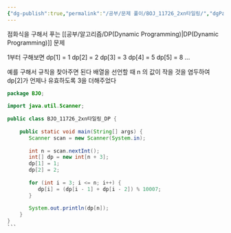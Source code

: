 ```yaml
---
{"dg-publish":true,"permalink":"/공부/문제 풀이/BOJ_11726_2xn타일링/","dgPassFrontmatter":true}
---
```


점화식을 구해서 푸는 [[공부/알고리즘/DP(Dynamic Programming)\|DP(Dynamic Programming)]] 문제

1부터 구해보면
dp[1] = 1
dp[2] = 2
dp[3] = 3
dp[4] = 5
dp[5] = 8 ...

예를 구해서 규칙을 찾아주면 된다
배열을 선언할 때 n 의 값이 작을 것을 염두하여 dp[2]가 언제나 유효하도록 3을 더해주었다


````java
package BJO;  
  
import java.util.Scanner;  
  
public class BJO_11726_2xn타일링_DP {  
  
    public static void main(String[] args) {  
       Scanner scan = new Scanner(System.in);  
  
       int n = scan.nextInt();  
       int[] dp = new int[n + 3];  
       dp[1] = 1;  
       dp[2] = 2;  
  
       for (int i = 3; i <= n; i++) {  
          dp[i] = (dp[i - 1] + dp[i - 2]) % 10007;  
       }  
  
       System.out.println(dp[n]);  
    }  
}
```